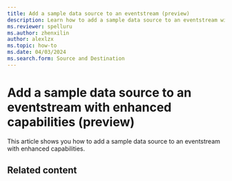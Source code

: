 ```yaml
---
title: Add a sample data source to an eventstream (preview)
description: Learn how to add a sample data source to an eventstream with enhanced capabilities. 
ms.reviewer: spelluru
ms.author: zhenxilin
author: alexlzx
ms.topic: how-to
ms.date: 04/03/2024
ms.search.form: Source and Destination
---
```


# Add a sample data source to an eventstream with enhanced capabilities (preview)
This article shows you how to add a sample data source to an eventstream with enhanced capabilities. 


## Related content

